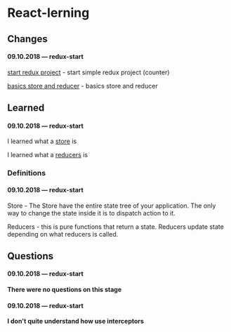 # React-lerning

## Changes

#### 09.10.2018 — redux-start
[start redux project](https://github.com/Mikele11/React-lerning/commit/ff8d9861c7764a6a2f44cd61a5d7618c45b28a44) - start simple redux project (counter)

[basics store and reducer](https://github.com/Mikele11/React-lerning/commit/8ff4dd3f5f010c53ed3363ab3066f0b222b4a36b) - basics store and reducer

## Learned

#### 09.10.2018 — redux-start

I learned what a [store](#store) is

I learned what a [reducers](#reducers) is

### Definitions

#### 09.10.2018 — redux-start

<a name="store"></a>Store - The Store have the entire state tree of your application. The only way to change the state inside it is to dispatch action to it.

<a name="reducers"></a>Reducers - this is pure functions that return a state. Reducers update state depending on what reducers is called.

## Questions

#### 09.10.2018 — redux-start

**There were no questions on this stage**

#### 09.10.2018 — redux-start

**I don't quite understand how use interceptors**


